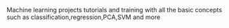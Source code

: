 Machine learning projects tutorials and training with all the basic concepts such as classification,regression,PCA,SVM and more
